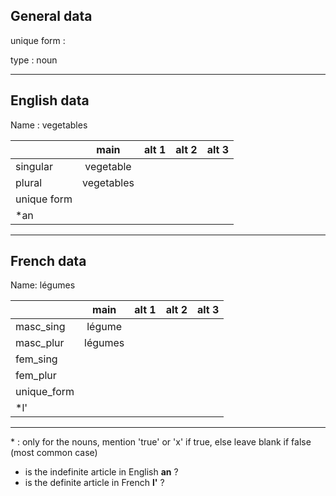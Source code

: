 ## General data

unique form :

type : noun

---

## English data

Name : vegetables

|             |    main    | alt 1 | alt 2 | alt 3 |
| :---------- | :--------: | :---: | :---: | ----- |
| singular    | vegetable  |       |       |       |
| plural      | vegetables |       |       |       |
| unique form |            |       |       |       |
| \*an        |            |       |       |       |

---

## French data

Name: légumes

|             |  main   | alt 1 | alt 2 | alt 3 |
| :---------- | :-----: | :---: | :---: | :---: |
| masc_sing   | légume  |       |       |       |
| masc_plur   | légumes |       |       |       |
| fem_sing    |         |       |       |       |
| fem_plur    |         |       |       |       |
| unique_form |         |       |       |       |
| \*l'        |         |       |       |       |

---

\* : only for the nouns, mention 'true' or 'x' if true, else leave blank if false (most common case)

- is the indefinite article in English **an** ?
- is the definite article in French **l'** ?
